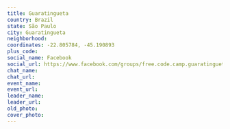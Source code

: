 ```yaml
---
title: Guaratingueta
country: Brazil
state: São Paulo
city: Guaratingueta
neighborhood: 
coordinates: -22.805784, -45.190893
plus_code:
social_name: Facebook
social_url: https://www.facebook.com/groups/free.code.camp.guaratingueta
chat_name:
chat_url:
event_name:
event_url:
leader_name:
leader_url:
old_photo: 
cover_photo:
---
```


